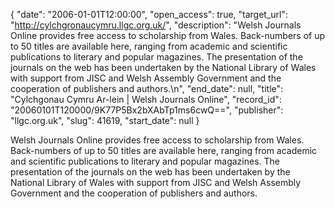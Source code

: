 {
  "date": "2006-01-01T12:00:00", 
  "open_access": true, 
  "target_url": "http://cylchgronaucymru.llgc.org.uk/", 
  "description": "Welsh Journals Online provides free access to scholarship from Wales. Back-numbers of up to 50 titles are available here, ranging from academic and scientific publications to literary and popular magazines. The presentation of the journals on the web has been undertaken by the National Library of Wales with support from JISC and Welsh Assembly Government and the cooperation of publishers and authors.\n", 
  "end_date": null, 
  "title": "Cylchgonau Cymru Ar-lein | Welsh Journals Online", 
  "record_id": "20060101T120000/9K77P5Bx2bXAbTp1ms6cwQ==", 
  "publisher": "llgc.org.uk", 
  "slug": 41619, 
  "start_date": null
}

Welsh Journals Online provides free access to scholarship from Wales. Back-numbers of up to 50 titles are available here, ranging from academic and scientific publications to literary and popular magazines. The presentation of the journals on the web has been undertaken by the National Library of Wales with support from JISC and Welsh Assembly Government and the cooperation of publishers and authors.
